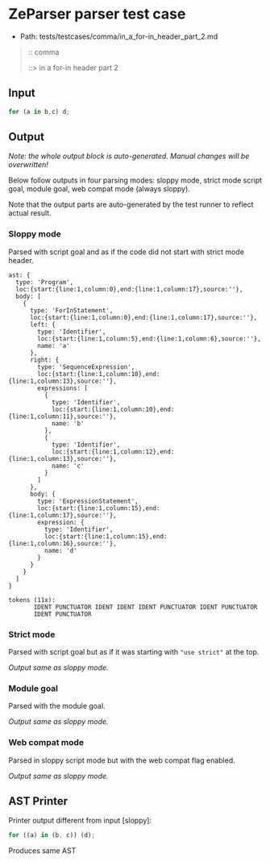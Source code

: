 # ZeParser parser test case

- Path: tests/testcases/comma/in_a_for-in_header_part_2.md

> :: comma
>
> ::> in a for-in header part 2

## Input

`````js
for (a in b,c) d;
`````

## Output

_Note: the whole output block is auto-generated. Manual changes will be overwritten!_

Below follow outputs in four parsing modes: sloppy mode, strict mode script goal, module goal, web compat mode (always sloppy).

Note that the output parts are auto-generated by the test runner to reflect actual result.

### Sloppy mode

Parsed with script goal and as if the code did not start with strict mode header.

`````
ast: {
  type: 'Program',
  loc:{start:{line:1,column:0},end:{line:1,column:17},source:''},
  body: [
    {
      type: 'ForInStatement',
      loc:{start:{line:1,column:0},end:{line:1,column:17},source:''},
      left: {
        type: 'Identifier',
        loc:{start:{line:1,column:5},end:{line:1,column:6},source:''},
        name: 'a'
      },
      right: {
        type: 'SequenceExpression',
        loc:{start:{line:1,column:10},end:{line:1,column:13},source:''},
        expressions: [
          {
            type: 'Identifier',
            loc:{start:{line:1,column:10},end:{line:1,column:11},source:''},
            name: 'b'
          },
          {
            type: 'Identifier',
            loc:{start:{line:1,column:12},end:{line:1,column:13},source:''},
            name: 'c'
          }
        ]
      },
      body: {
        type: 'ExpressionStatement',
        loc:{start:{line:1,column:15},end:{line:1,column:17},source:''},
        expression: {
          type: 'Identifier',
          loc:{start:{line:1,column:15},end:{line:1,column:16},source:''},
          name: 'd'
        }
      }
    }
  ]
}

tokens (11x):
       IDENT PUNCTUATOR IDENT IDENT IDENT PUNCTUATOR IDENT PUNCTUATOR
       IDENT PUNCTUATOR
`````

### Strict mode

Parsed with script goal but as if it was starting with `"use strict"` at the top.

_Output same as sloppy mode._

### Module goal

Parsed with the module goal.

_Output same as sloppy mode._

### Web compat mode

Parsed in sloppy script mode but with the web compat flag enabled.

_Output same as sloppy mode._

## AST Printer

Printer output different from input [sloppy]:

````js
for ((a) in (b, c)) (d);
````

Produces same AST

